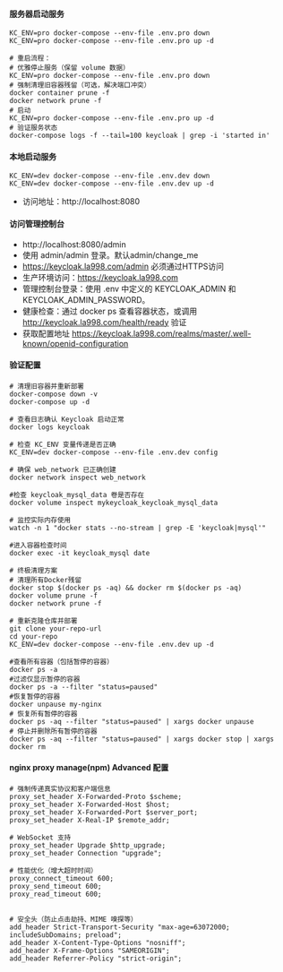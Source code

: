 #### 服务器启动服务
```
KC_ENV=pro docker-compose --env-file .env.pro down
KC_ENV=pro docker-compose --env-file .env.pro up -d
```
```
# 重启流程：
# 优雅停止服务（保留 volume 数据）
KC_ENV=pro docker-compose --env-file .env.pro down
# 强制清理旧容器残留（可选，解决端口冲突）
docker container prune -f
docker network prune -f
# 启动
KC_ENV=pro docker-compose --env-file .env.pro up -d
# 验证服务状态
docker-compose logs -f --tail=100 keycloak | grep -i 'started in'
```
#### 本地启动服务
```
KC_ENV=dev docker-compose --env-file .env.dev down
KC_ENV=dev docker-compose --env-file .env.dev up -d
```
* 访问地址：http://localhost:8080



#### 访问管理控制台

* http://localhost:8080/admin
* 使用 admin/admin 登录。默认admin/change_me
* https://keycloak.la998.com/admin   必须通过HTTPS访问
* 生产环境访问：https://keycloak.la998.com
* 管理控制台登录：使用 .env 中定义的 KEYCLOAK_ADMIN 和 KEYCLOAK_ADMIN_PASSWORD。
* 健康检查：通过 docker ps 查看容器状态，或调用 http://keycloak.la998.com/health/ready 验证
* 获取配置地址 https://keycloak.la998.com/realms/master/.well-known/openid-configuration

#### 验证配置
```
# 清理旧容器并重新部署
docker-compose down -v
docker-compose up -d

# 查看日志确认 Keycloak 启动正常
docker logs keycloak

# 检查 KC_ENV 变量传递是否正确
KC_ENV=dev docker-compose --env-file .env.dev config

# 确保 web_network 已正确创建
docker network inspect web_network

#检查 keycloak_mysql_data 卷是否存在
docker volume inspect mykeycloak_keycloak_mysql_data

# 监控实际内存使用
watch -n 1 "docker stats --no-stream | grep -E 'keycloak|mysql'"

#进入容器检查时间
docker exec -it keycloak_mysql date

# 终极清理方案
# 清理所有Docker残留
docker stop $(docker ps -aq) && docker rm $(docker ps -aq)
docker volume prune -f
docker network prune -f

# 重新克隆仓库并部署
git clone your-repo-url 
cd your-repo
KC_ENV=dev docker-compose --env-file .env.dev up -d

#查看所有容器（包括暂停的容器）
docker ps -a
#过滤仅显示暂停的容器
docker ps -a --filter "status=paused"
#恢复暂停的容器
docker unpause my-nginx
# 恢复所有暂停的容器
docker ps -aq --filter "status=paused" | xargs docker unpause
# 停止并删除所有暂停的容器
docker ps -aq --filter "status=paused" | xargs docker stop | xargs docker rm

```

#### nginx proxy manage(npm) Advanced 配置
```
# 强制传递真实协议和客户端信息
proxy_set_header X-Forwarded-Proto $scheme;
proxy_set_header X-Forwarded-Host $host;
proxy_set_header X-Forwarded-Port $server_port;
proxy_set_header X-Real-IP $remote_addr;

# WebSocket 支持
proxy_set_header Upgrade $http_upgrade;
proxy_set_header Connection "upgrade";

# 性能优化（增大超时时间）
proxy_connect_timeout 600;
proxy_send_timeout 600;
proxy_read_timeout 600;


# 安全头（防止点击劫持、MIME 嗅探等）
add_header Strict-Transport-Security "max-age=63072000; includeSubDomains; preload";
add_header X-Content-Type-Options "nosniff";
add_header X-Frame-Options "SAMEORIGIN";
add_header Referrer-Policy "strict-origin";
```